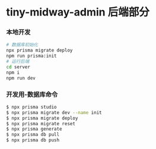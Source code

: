 # tiny-midway-admin 后端部分

### 本地开发

```bash
# 数据库初始化
npx prisma migrate deploy
npm run prisma:init
# 运行后端
cd server
npm i
npm run dev
```

### 开发用-数据库命令
```bash
$ npx prisma studio
$ npx prisma migrate dev --name init
$ npx prisma migrate deploy
$ npx prisma migrate reset
$ npx prisma generate
$ npx prisma db pull
$ npx prisma db push
```
